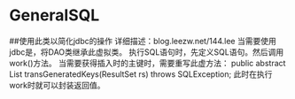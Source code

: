 # GeneralSQL
##使用此类以简化jdbc的操作
详细描述：blog.leezw.net/144.lee
当需要使用jdbc是，将DAO类继承此虚拟类。
执行SQL语句时，先定义SQL语句。然后调用work()方法。
当需要获得插入时的主键时，需要重写此虚方法：
public abstract <T> List<T> transGeneratedKeys(ResultSet rs) throws SQLException;
此时在执行work时就可以封装返回值。



